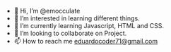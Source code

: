 - 👋 Hi, I’m @emocculate
- 👀 I’m interested in learning different things.
- 🌱 I’m currently learning Javascript, HTML and CSS.
- 💞️ I’m looking to collaborate on Project.
- 📫 How to reach me eduardocoder71@gmail.com 

<!---
emocculate/emocculate is a ✨ special ✨ repository because its `README.md` (this file) appears on your GitHub profile.
You can click the Preview link to take a look at your changes.
--->
